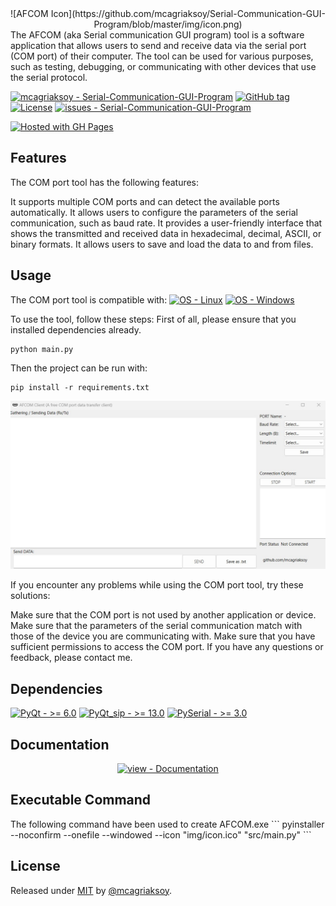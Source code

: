 <div align="center">
![AFCOM Icon](https://github.com/mcagriaksoy/Serial-Communication-GUI-Program/blob/master/img/icon.png)
  
</div>
The AFCOM (aka Serial communication GUI program) tool is a software application that allows users to send and receive data via the serial port (COM port) of their computer.
The tool can be used for various purposes, such as testing, debugging, or communicating with other devices that use the serial protocol.

<a href="https://github.com/mcagriaksoy/Serial-Communication-GUI-Program" title="Go to GitHub repo"><img src="https://img.shields.io/static/v1?label=mcagriaksoy&message=Serial-Communication-GUI-Program&color=blue&logo=github" alt="mcagriaksoy - Serial-Communication-GUI-Program"></a>
<a href="https://github.com/mcagriaksoy/Serial-Communication-GUI-Program/releases/"><img src="https://img.shields.io/github/tag/mcagriaksoy/Serial-Communication-GUI-Program?include_prereleases=&sort=semver&color=blue" alt="GitHub tag"></a>
<a href="#license"><img src="https://img.shields.io/badge/License-MIT-blue" alt="License"></a>
<a href="https://github.com/mcagriaksoy/Serial-Communication-GUI-Program/issues"><img src="https://img.shields.io/github/issues/mcagriaksoy/Serial-Communication-GUI-Program" alt="issues - Serial-Communication-GUI-Program"></a>

[![Hosted with GH Pages](https://img.shields.io/badge/Hosted_with-GitHub_Pages-blue?logo=github&logoColor=white)](https://pages.github.com/ "Go to GitHub Pages homepage")

## Features

The COM port tool has the following features:

It supports multiple COM ports and can detect the available ports automatically.
It allows users to configure the parameters of the serial communication, such as baud rate.
It provides a user-friendly interface that shows the transmitted and received data in hexadecimal, decimal, ASCII, or binary formats.
It allows users to save and load the data to and from files.

## Usage

The COM port tool is compatible with:
[![OS - Linux](https://img.shields.io/badge/OS-Linux-blue?logo=linux&logoColor=white)](https://www.linux.org/ "Go to Linux homepage")
[![OS - Windows](https://img.shields.io/badge/OS-Windows-blue?logo=windows&logoColor=white)](https://www.microsoft.com/ "Go to Microsoft homepage")

To use the tool, follow these steps:
First of all, please ensure that you installed dependencies already.

```
python main.py
```

Then the project can be run with:

```
pip install -r requirements.txt
```

![Project](https://github.com/mcagriaksoy/Serial-Communication-GUI-Program/blob/master/img/screenshot.jpg)

If you encounter any problems while using the COM port tool, try these solutions:

Make sure that the COM port is not used by another application or device.
Make sure that the parameters of the serial communication match with those of the device you are communicating with.
Make sure that you have sufficient permissions to access the COM port.
If you have any questions or feedback, please contact me.

## Dependencies

[![PyQt - >= 6.0](https://img.shields.io/badge/PyQt->_6.0-2ea44f)](https://wiki.python.org/moin/PyQt)
[![PyQt_sip - >= 13.0](https://img.shields.io/badge/PyQt_sip->_13.0-2ea44f)](https://pypi.org/project/PyQt6-sip/)
[![PySerial - >= 3.0](https://img.shields.io/badge/PyQt->_3.0-2ea44f)](https://pypi.org/project/pyserial/)

<h2>Documentation</h2>
<div align="center">
<a href="/docs/" title="Go to project documentation"><img src="https://img.shields.io/badge/view-Documentation-blue?style=for-the-badge" alt="view - Documentation"></a>

</div>
<h2>Executable Command</h2>
The following command have been used to create AFCOM.exe
```
pyinstaller --noconfirm --onefile --windowed --icon "img/icon.ico"  "src/main.py"
```
</div>
<h2>License</h2>
Released under <a href="/LICENSE">MIT</a> by <a href="https://github.com/mcagriaksoy">@mcagriaksoy</a>.
